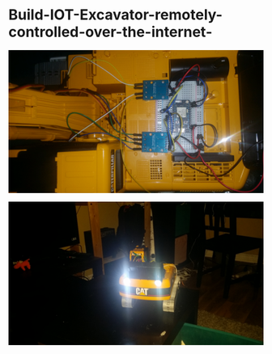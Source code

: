 # Build-IOT-Excavator-remotely-controlled-over-the-internet-

![](https://github.com/emilkaram/Build-IOT-Excavator-remotely-controlled-over-the-internet-/blob/master/images/20161120_085503.jpg)

![](https://github.com/emilkaram/Build-IOT-Excavator-remotely-controlled-over-the-internet-/blob/master/images/20170103_220454.jpg)
